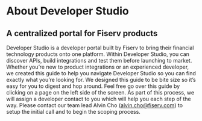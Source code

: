 # About Developer Studio
## A centralized portal for Fiserv products
Developer Studio is a developer portal built by Fiserv to bring their financial technology products onto one platform. Within Developer Studio, you can discover APIs, build integrations and test them before launching to market. Whether you’re new to product integrations or an experienced developer, we created this guide to help you navigate Developer Studio so you can find exactly what you’re looking for. We designed this guide to be bite size so it’s easy for you to digest and hop around. Feel free go over this guide by clicking on a page on the left side of the screen. As part of this process, we will assign a developer contact to you which will help you each step of the way. Please contact our team lead Alvin Cho (alvin.cho@fiserv.com) to setup the initial call and to begin the scoping process.
